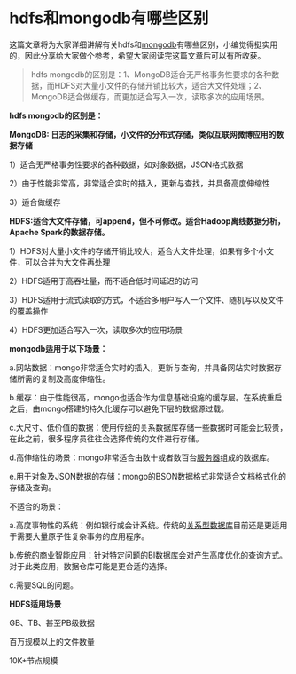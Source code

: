 # hdfs和mongodb有哪些区别

这篇文章将为大家详细讲解有关hdfs和[mongodb](https://www.yisu.com/mongodb)有哪些区别，小编觉得挺实用的，因此分享给大家做个参考，希望大家阅读完这篇文章后可以有所收获。

> hdfs mongodb的区别是：1、MongoDB适合无严格事务性要求的各种数据，而HDFS对大量小文件的存储开销比较大，适合大文件处理；2、MongoDB适合做缓存，而更加适合写入一次，读取多次的应用场景。


**hdfs mongodb的区别是：**

**MongoDB: 日志的采集和存储，小文件的分布式存储，类似互联网微博应用的数据存储**

1）适合无严格事务性要求的各种数据，如对象数据，JSON格式数据

2）由于性能非常高，非常适合实时的插入，更新与查找，并具备高度伸缩性

3）适合做缓存

**HDFS:适合大文件存储，可append，但不可修改。适合Hadoop离线数据分析，Apache Spark的数据存储。**

1）HDFS对大量小文件的存储开销比较大，适合大文件处理，如果有多个小文件，可以合并为大文件再处理

2）HDFS适用于高吞吐量，而不适合低时间延迟的访问

3）HDFS适用于流式读取的方式，不适合多用户写入一个文件、随机写以及文件的覆盖操作

4）HDFS更加适合写入一次，读取多次的应用场景

**mongodb适用于以下场景：**

a.网站数据：mongo非常适合实时的插入，更新与查询，并具备网站实时数据存储所需的复制及高度伸缩性。

b.缓存：由于性能很高，mongo也适合作为信息基础设施的缓存层。在系统重启之后，由mongo搭建的持久化缓存可以避免下层的数据源过载。

c.大尺寸、低价值的数据：使用传统的关系数据库存储一些数据时可能会比较贵，在此之前，很多程序员往往会选择传统的文件进行存储。

d.高伸缩性的场景：mongo非常适合由数十或者数百台[服务器](https://www.yisu.com/)组成的数据库。

e.用于对象及JSON数据的存储：mongo的BSON数据格式非常适合文档格式化的存储及查询。

不适合的场景：

a.高度事物性的系统：例如银行或会计系统。传统的[关系型数据库](https://www.yisu.com/mysql/)目前还是更适用于需要大量原子性复杂事务的应用程序。

b.传统的商业智能应用：针对特定问题的BI数据库会对产生高度优化的查询方式。对于此类应用，数据仓库可能是更合适的选择。

c.需要SQL的问题。

**HDFS适用场景**

GB、TB、甚至PB级数据

百万规模以上的文件数量

10K+节点规模